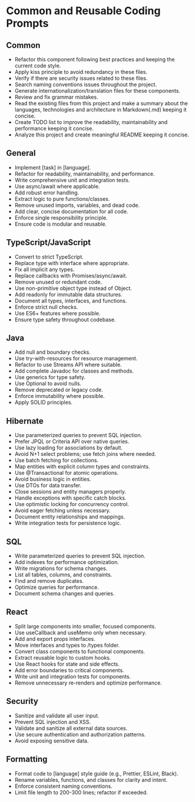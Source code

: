 # Common and Reusable Coding Prompts

## Common
- Refactor this component following best practices and keeping the current code style.
- Apply kiss principle to avoid redundancy in these files. 
- Verify if there are security issues related to these files.
- Search naming conventions issues throughout the project.
- Generate internationalization/translation files for these components.
- Review and fix grammar mistakes.
- Read the existing files from this project and make a summary about the languages,
technologies and architecture in Markdown(.md) keeping it concise.
- Create TODO list to improve the readability, maintainability and performance keeping it concise.
- Analyze this project and create meaningful README keeping it concise.


## General

- Implement [task] in [language].
- Refactor for readability, maintainability, and performance.
- Write comprehensive unit and integration tests.
- Use async/await where applicable.
- Add robust error handling.
- Extract logic to pure functions/classes.
- Remove unused imports, variables, and dead code.
- Add clear, concise documentation for all code.
- Enforce single responsibility principle.
- Ensure code is modular and reusable.


## TypeScript/JavaScript

- Convert to strict TypeScript.
- Replace type with interface where appropriate.
- Fix all implicit any types.
- Replace callbacks with Promises/async/await.
- Remove unused or redundant code.
- Use non-primitive object type instead of Object.
- Add readonly for immutable data structures.
- Document all types, interfaces, and functions.
- Enforce strict null checks.
- Use ES6+ features where possible.
- Ensure type safety throughout codebase.

## Java

- Add null and boundary checks.
- Use try-with-resources for resource management.
- Refactor to use Streams API where suitable.
- Add complete Javadoc for classes and methods.
- Use generics for type safety.
- Use Optional to avoid nulls.
- Remove deprecated or legacy code.
- Enforce immutability where possible.
- Apply SOLID principles.

## Hibernate

- Use parameterized queries to prevent SQL injection.
- Prefer JPQL or Criteria API over native queries.
- Use lazy loading for associations by default.
- Avoid N+1 select problems; use fetch joins where needed.
- Use batch fetching for collections.
- Map entities with explicit column types and constraints.
- Use @Transactional for atomic operations.
- Avoid business logic in entities.
- Use DTOs for data transfer.
- Close sessions and entity managers properly.
- Handle exceptions with specific catch blocks.
- Use optimistic locking for concurrency control.
- Avoid eager fetching unless necessary.
- Document entity relationships and mappings.
- Write integration tests for persistence logic.

## SQL

- Write parameterized queries to prevent SQL injection.
- Add indexes for performance optimization.
- Write migrations for schema changes.
- List all tables, columns, and constraints.
- Find and remove duplicates.
- Optimize queries for performance.
- Document schema changes and queries.

## React

- Split large components into smaller, focused components.
- Use useCallback and useMemo only when necessary.
- Add and export props interfaces.
- Move interfaces and types to /types folder.
- Convert class components to functional components.
- Extract reusable logic to custom hooks.
- Use React hooks for state and side effects.
- Add error boundaries to critical components.
- Write unit and integration tests for components.
- Remove unnecessary re-renders and optimize performance.

## Security

- Sanitize and validate all user input.
- Prevent SQL injection and XSS.
- Validate and sanitize all external data sources.
- Use secure authentication and authorization patterns.
- Avoid exposing sensitive data.

## Formatting

- Format code to [language] style guide (e.g., Prettier, ESLint, Black).
- Rename variables, functions, and classes for clarity and intent.
- Enforce consistent naming conventions.
- Limit file length to 200-300 lines; refactor if exceeded.
